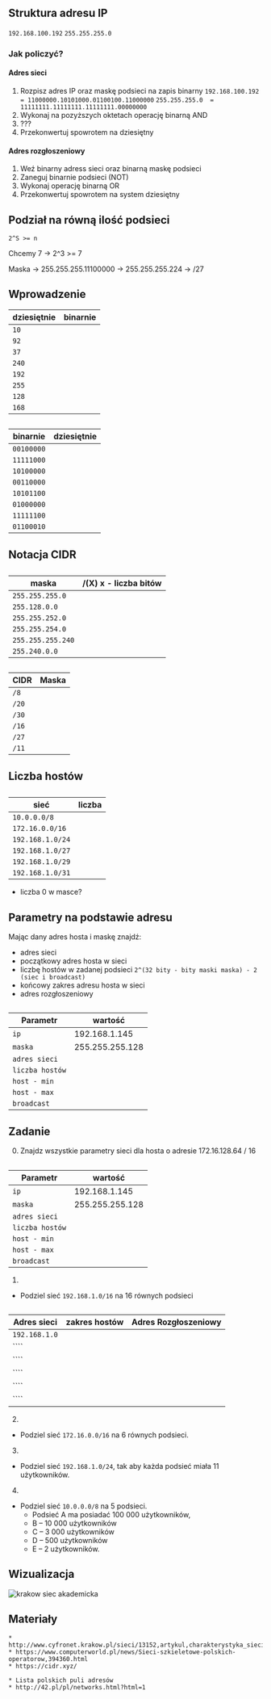 ## Struktura adresu IP

```192.168.100.192```
```255.255.255.0```




### Jak policzyć?
#### Adres sieci

1. Rozpisz adres IP oraz maskę podsieci na zapis binarny
```192.168.100.192 = 11000000.10101000.01100100.11000000```
```255.255.255.0  =  11111111.11111111.11111111.00000000```
2. Wykonaj na pozyższych oktetach operację binarną AND
3. ???
4. Przekonwertuj spowrotem na dziesiętny

#### Adres rozgłoszeniowy

1. Weź binarny adress sieci oraz binarną maskę podsieci 
2. Zaneguj binarnie podsieci (NOT)
3. Wykonaj operację binarną OR
4. Przekonwertuj spowrotem na system dziesiętny


## Podział na równą ilość podsieci

```2^S >= n```

Chcemy 7 -> 2^3 >= 7

Maska -> 255.255.255.11100000 -> 255.255.255.224 -> /27


## Wprowadzenie

| dziesiętnie |  binarnie   | 
| ----------- | -----------  |
| ``10``  | | 
| ``92``  | | 
| ``37``  | | 
| ``240`` | | 
| ``192`` | | 
| ``255`` | | 
| ``128`` | | 
| ``168`` | | 

## 

| binarnie |  dziesiętnie   | 
| ----------- | -----------  |
| ``00100000``  |  | 
| ``11111000``  | | 
| ``10100000``  | | 
| ``00110000`` | | 
| ``10101100`` | | 
| ``01000000`` | | 
| ``11111100`` | | 
| ``01100010`` | | 
 
## Notacja CIDR
##  
| maska |  /(X) x - liczba bitów   | 
| ----------- | -----------  |
| ``255.255.255.0``   | | 
| ``255.128.0.0``     | | 
| ``255.255.252.0``   | | 
| ``255.255.254.0``   | | 
| ``255.255.255.240`` | | 
| ``255.240.0.0``     | | 
## 

| CIDR |  Maska   | 
| ----------- | -----------  |
| ``/8``    | | 
| ``/20``   | | 
| ``/30``   | | 
| ``/16``   | | 
| ``/27``   | | 
| ``/11``   | | 


## Liczba hostów
## 
| sieć |  liczba   | 
| ----------- | -----------  |
| ``10.0.0.0/8``    | | 
| ``172.16.0.0/16``   | | 
| ``192.168.1.0/24``   | | 
| ``192.168.1.0/27``   | | 
| ``192.168.1.0/29``   | | 
| ``192.168.1.0/31``   | | 

* liczba 0 w masce?


## Parametry na podstawie adresu

Mając dany adres hosta i maskę znajdź:
  * adres sieci
  * początkowy adres hosta w sieci
  * liczbę hostów w zadanej podsieci ```2^(32 bity - bity maski maska) - 2 (siec i broadcast)```
  * końcowy zakres adresu hosta w sieci
  * adres rozgłoszeniowy
##   ## 

| Parametr |  wartość   | 
| ----------- | -----------  |
| ``ip``    | 192.168.1.145| 
| ``maska``   | 255.255.255.128 | 
| ``adres sieci``   | |
| ``liczba hostów``   | |
| ``host - min``   | | 
| ``host - max``   | | 
| ``broadcast``   | | 
 
## Zadanie

0. Znajdz wszystkie parametry sieci dla hosta o adresie 172.16.128.64 / 16
##   
| Parametr |  wartość   | 
| ----------- | -----------  |
| ``ip``    | 192.168.1.145| 
| ``maska``   | 255.255.255.128 | 
| ``adres sieci``   | |
| ``liczba hostów``   | |
| ``host - min``   | | 
| ``host - max``   | | 
| ``broadcast``   | | 

1.
  * Podziel sieć ```192.168.1.0/16``` na 16 równych podsieci
##   
| Adres sieci |  zakres hostów   | Adres Rozgłoszeniowy |
| ----------- | -----------  | ----------- |
| ``192.168.1.0``    | | |
| ````   | | |
| ````   | | |
| ````   | | |
| ````   | | |
| ````   | | |

2. 
  * Podziel sieć ``172.16.0.0/16`` na 6 równych podsieci.

3. 
  * Podziel sieć ``192.168.1.0/24``, tak aby każda podsieć miała 11 użytkowników.

4. 
  * Podziel sieć ``10.0.0.0/8`` na 5 podsieci. 
    * Podsieć A ma posiadać 100 000 użytkowników,
    * B – 10 000 użytkowników
    * C – 3 000 użytkowników
    * D – 500 użytkowników
    * E – 2 użytkowników.
    
## Wizualizacja

![krakow siec akademicka](cracow-core.jpeg)


## Materiały

    * http://www.cyfronet.krakow.pl/sieci/13152,artykul,charakterystyka_sieci.html
    * https://www.computerworld.pl/news/Sieci-szkieletowe-polskich-operatorow,394360.html
    * https://cidr.xyz/

    * Lista polskich puli adresów
    * http://42.pl/pl/networks.html?html=1
